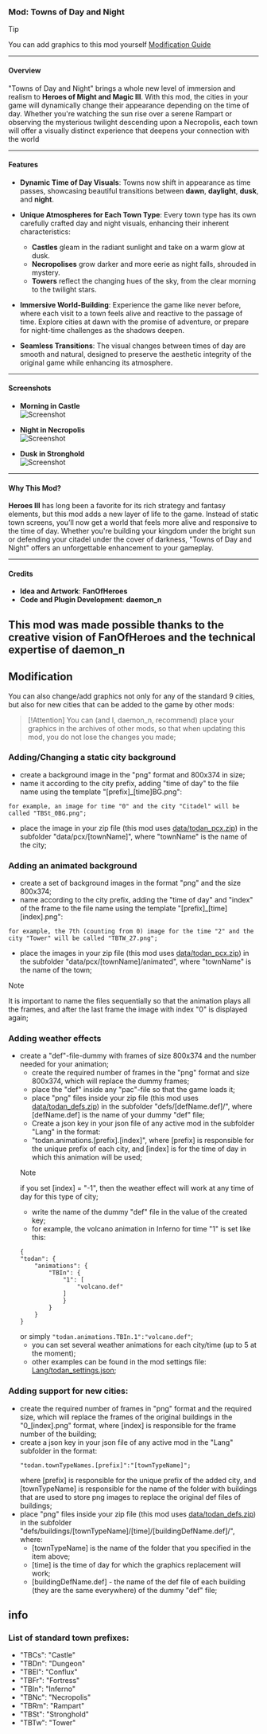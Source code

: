 ### Mod: **Towns of Day and Night**
> [!TIP]
> You can add graphics to this mod yourself [Modification Guide](#Modification)
---

#### **Overview**

"Towns of Day and Night" brings a whole new level of immersion and realism to **Heroes of Might and Magic III**. With this mod, the cities in your game will dynamically change their appearance depending on the time of day. Whether you're watching the sun rise over a serene Rampart or observing the mysterious twilight descending upon a Necropolis, each town will offer a visually distinct experience that deepens your connection with the world

---

#### **Features**

- **Dynamic Time of Day Visuals**: Towns now shift in appearance as time passes, showcasing beautiful transitions between **dawn**, **daylight**, **dusk**, and **night**.
  
- **Unique Atmospheres for Each Town Type**: Every town type has its own carefully crafted day and night visuals, enhancing their inherent characteristics:
  - **Castles** gleam in the radiant sunlight and take on a warm glow at dusk.
  - **Necropolises** grow darker and more eerie as night falls, shrouded in mystery.
  - **Towers** reflect the changing hues of the sky, from the clear morning to the twilight stars.
  
- **Immersive World-Building**: Experience the game like never before, where each visit to a town feels alive and reactive to the passage of time. Explore cities at dawn with the promise of adventure, or prepare for night-time challenges as the shadows deepen.

- **Seamless Transitions**: The visual changes between times of day are smooth and natural, designed to preserve the aesthetic integrity of the original game while enhancing its atmosphere.

---
#### **Screenshots**

- **Morning in Castle**  
  ![Screenshot](Screens/2.png)

- **Night in Necropolis**  
  ![Screenshot](Screens/6.png)

- **Dusk in Stronghold**  
  ![Screenshot](Screens/4.png)

---

#### **Why This Mod?**

**Heroes III** has long been a favorite for its rich strategy and fantasy elements, but this mod adds a new layer of life to the game. Instead of static town screens, you’ll now get a world that feels more alive and responsive to the time of day. Whether you're building your kingdom under the bright sun or defending your citadel under the cover of darkness, "Towns of Day and Night" offers an unforgettable enhancement to your gameplay.

---

#### **Credits**

- **Idea and Artwork**: **FanOfHeroes**
- **Code and Plugin Development**: **daemon_n**

This mod was made possible thanks to the creative vision of FanOfHeroes and the technical expertise of daemon_n
---

## Modification

You can also change/add graphics not only for any of the standard 9 cities, but also for new cities that can be added to the game by other mods:
> [!Attention]
> You can (and I, daemon_n, recommend) place your graphics in the archives of other mods, so that when updating this mod, you do not lose the changes you made;

### Adding/Changing a static city background
- create a background image in the "png" format and 800x374 in size;
- name it according to the city prefix, adding "time of day" to the file name using the template "[prefix]_[time]BG.png":
```
for example, an image for time "0" and the city "Citadel" will be called "TBSt_0BG.png";
```
- place the image in your zip file (this mod uses [data/todan_pcx.zip](data/todan_pcx.zip)) in the subfolder "data/pcx/[townName]", where "townName" is the name of the city;

### Adding an animated background
- create a set of background images in the format "png" and the size 800x374;
- name according to the city prefix, adding the "time of day" and "index" of the frame to the file name using the template "[prefix]_[time][index].png":
```
for example, the 7th (counting from 0) image for the time "2" and the city "Tower" will be called "TBTW_27.png";
```
- place the images in your zip file (this mod uses [data/todan_pcx.zip](data/todan_pcx.zip)) in the subfolder "data/pcx/[townName]/animated", where "townName" is the name of the town;
> [!NOTE]
> It is important to name the files sequentially so that the animation plays all the frames, and after the last frame the image with index "0" is displayed again;

### Adding weather effects
- create a "def"-file-dummy with frames of size 800x374 and the number needed for your animation;
	- create the required number of frames in the "png" format and size 800x374, which will replace the dummy frames;
	- place the "def" inside any "pac"-file so that the game loads it;
	- place "png" files inside your zip file (this mod uses [data/todan_defs.zip](data/todan_defs.zip)) in the subfolder "defs/[defName.def]/", where [defName.def] is the name of your dummy "def" file;
	- Create a json key in your json file of any active mod in the subfolder "Lang" in the format:
	- "todan.animations.[prefix].[index]", where [prefix] is responsible for the unique prefix of each city, and [index] is for the time of day in which this animation will be used;
	> [!NOTE]
	> if you set [index] = "-1", then the weather effect will work at any time of day for this type of city;
	- write the name of the dummy "def" file in the value of the created key;
	- for example, the volcano animation in Inferno for time "1" is set like this:
	```
	{
	"todan": {
        "animations": {
            "TBIn": {
                "1": [
                    "volcano.def"
                ]
				}
			}
		}
	}
	```
	or simply ``"todan.animations.TBIn.1":"volcano.def"``;
	- you can set several weather animations for each city/time (up to 5 at the moment);
	- other examples can be found in the mod settings file: [Lang/todan_settings.json](Lang/todan_settings.json);

### Adding support for new cities:
- create the required number of frames in "png" format and the required size, which will replace the frames of the original buildings in the "0_[index].png" format, where [index] is responsible for the frame number of the building;
- create a json key in your json file of any active mod in the "Lang" subfolder in the format:
	```
	"todan.townTypeNames.[prefix]":"[townTypeName]";
	```
	where [prefix] is responsible for the unique prefix of the added city, and [townTypeName] is responsible for the name of the folder with buildings that are used to store png images to replace the original def files of buildings;
- place "png" files inside your zip file (this mod uses [data/todan_defs.zip](data/todan_defs.zip)) in the subfolder "defs/buildings/[townTypeName]/[time]/[buildingDefName.def]/", where:
	- [townTypeName] is the name of the folder that you specified in the item above;
	- [time] is the time of day for which the graphics replacement will work;
	- [buildingDefName.def] - the name of the def file of each building (they are the same everywhere) of the dummy "def" file;
	
## info
### List of standard town prefixes:
- "TBCs": "Castle"
- "TBDn": "Dungeon"
- "TBEl": "Conflux"
- "TBFr": "Fortress"
- "TBIn": "Inferno"
- "TBNc": "Necropolis"
- "TBRm": "Rampart"
- "TBSt": "Stronghold"
- "TBTw": "Tower"
